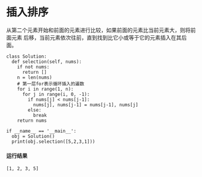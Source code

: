 # 插入排序
从第二个元素开始和前面的元素进行比较，如果前面的元素比当前元素大，则将前面元素 后移，当前元素依次往前，直到找到比它小或等于它的元素插入在其后面。

    class Solution:
      def selection(self, nums):
        if not nums:
          return []
        n = len(nums)
        # 第一层for表示循环插入的遍数
        for i in range(1, n):
          for j in range(i, 0, -1):
            if nums[j] < nums[j-1]:
              nums[j], nums[j-1] = nums[j-1], nums[j]
            else:
              break
        return nums

    if __name__ == '__main__':
      obj = Solution()
      print(obj.selection([5,2,3,1]))
      
#### 运行结果
    [1, 2, 3, 5]
